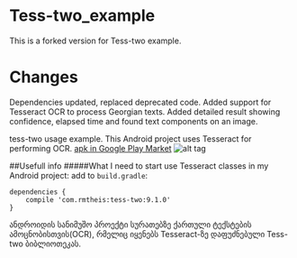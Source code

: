 # Tess-two_example
This is a forked version for Tess-two example. 
# Changes
Dependencies updated, replaced deprecated code.
Added support for Tesseract OCR to process Georgian texts.
Added detailed result showing confidence, elapsed time and found text components on an image.

tess-two usage example. This Android project uses Tesseract for performing OCR. 
[apk in Google Play Market](https://play.google.com/store/apps/details?id=com.ashomok.tesseractsample)
![alt tag](http://s32.postimg.org/dzcyc1fet/image.png)


##Usefull info
#####What I need to start use Tesseract classes in my Android project:
add to ```build.gradle```:

```
dependencies {
    compile 'com.rmtheis:tess-two:9.1.0'
}
```

ანდროიდის სანიმუშო პროექტი სურათებზე ქართული ტექსტების ამოცნობისთვის(OCR), რმელიც იყენებს Tesseract-ზე დაფუძნებული Tess-two ბიბლიოთეკას.
